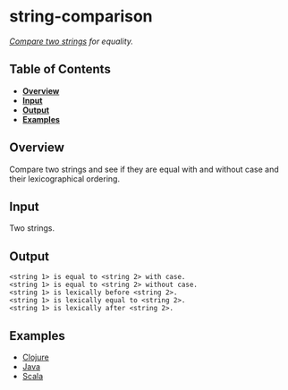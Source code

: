 # string-comparison

*[Compare two strings](http://rosettacode.org/wiki/String_comparison) for equality.*

## Table of Contents
* **[Overview](#overview)**
* **[Input](#input)**
* **[Output](#output)**
* **[Examples](#examples)**

## Overview
Compare two strings and see if they are equal with and without case and their lexicographical ordering.

## Input
Two strings.

## Output
```
<string 1> is equal to <string 2> with case.
<string 1> is equal to <string 2> without case.
<string 1> is lexically before <string 2>.
<string 1> is lexically equal to <string 2>.
<string 1> is lexically after <string 2>.
```

## Examples
- [Clojure](clojure/)
- [Java](java/)
- [Scala](scala/)
